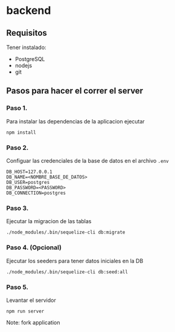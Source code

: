 # backend
## Requisitos
Tener instalado:
 - PostgreSQL
 - nodejs
 - git
## Pasos para hacer el correr el server

### Paso 1.
Para instalar las dependencias de la aplicacion ejecutar
```
npm install
```
### Paso 2.
Configuar las credenciales de la base de datos en el archivo `.env`
```
DB_HOST=127.0.0.1
DB_NAME=<NOMBRE_BASE_DE_DATOS>
DB_USER=postgres
DB_PASSWORD=<PASSWORD>
DB_CONNECTION=postgres
```
### Paso 3.
Ejecutar la migracion de las tablas
```
./node_modules/.bin/sequelize-cli db:migrate
```

### Paso 4. (Opcional)
Ejecutar los seeders para tener datos iniciales en la DB
```
./node_modules/.bin/sequelize-cli db:seed:all
```
### Paso 5.
Levantar el servidor
```
npm run server
```

 Note: fork application
